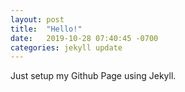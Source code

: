 ```yaml
---
layout: post
title:  "Hello!"
date:   2019-10-28 07:40:45 -0700
categories: jekyll update
---
```


Just setup my Github Page using Jekyll. 
